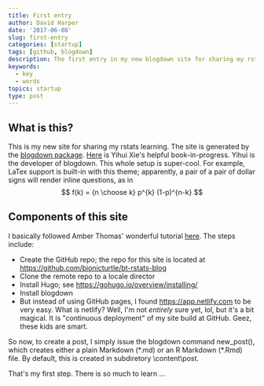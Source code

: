 ```yaml
---
title: First entry
author: David Harper
date: '2017-06-08'
slug: first-entry
categories: [startup]
tags: [github, blogdown]
description: The first entry in my new blogdown site for sharing my rstats learning
keywords:
  - key
  - words
topics: startup
type: post
---
```


## What is this?
This is my new site for sharing my rstats learning. The site is generated by the [blogdown package](https://github.com/rstudio/blogdown). [Here](https://bookdown.org/yihui/bookdown/) is Yihui Xie's helpful book-in-progress. Yihui is the developer of blogdown. This whole setup is super-cool. For example, LaTex support is built-in with this theme; apparently, a pair of a pair of dollar signs will render inline questions, as in $$ f(k) = {n \choose k} p^{k} (1-p)^{n-k} $$ 


## Components of this site
I basically followed Amber Thomas' wonderful tutorial [here](https://proquestionasker.github.io/blog/Making_Site/). The steps include:

* Create the GitHub repo; the repo for this site is located at https://github.com/bionicturtle/bt-rstats-blog
* Clone the remote repo to a locale director
* Install Hugo; see https://gohugo.io/overview/installing/
* Install blogdown 
* But instead of using GitHub pages, I found https://app.netlify.com to be very easy. What is netlify? Well, I'm not *entirely* sure yet, lol, but it's a bit magical. It is "continuous deployment" of my site build at GitHub. Geez, these kids are smart. 

So now, to create a post, I simply issue the blogdown command new_post(), which creates either a plain Markdown (\*.md) or an R Markdown (\*.Rmd) file. By default, this is created in subdiretory \\content\\post.

That's my first step. There is so much to learn ... 
